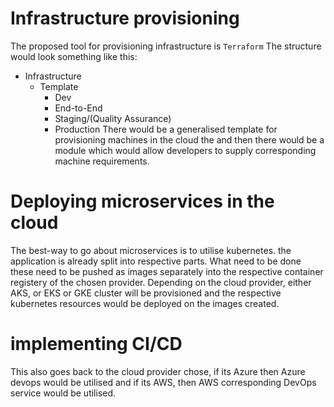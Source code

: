 # Infrastructure provisioning

The proposed tool for provisioning infrastructure is `Terraform`
The structure would look something like this:
- Infrastructure
    - Template
        - Dev
        - End-to-End
        - Staging/(Quality Assurance)
        - Production
There would be a generalised template for provisioning machines in the cloud the
and then there would be a module which would allow developers to supply corresponding machine requirements.

# Deploying microservices in the cloud
The best-way to go about microservices is to utilise kubernetes. the application is already split into respective parts. What need to be done these need to be pushed  as images separately into the respective container registery of the chosen provider. Depending on the cloud provider, either AKS, or EKS or GKE cluster will be provisioned and the respective kubernetes resources would be deployed on the images created. 

# implementing CI/CD
This also goes back to the cloud provider chose, if its Azure then Azure devops would be utilised and if its AWS, then AWS corresponding DevOps service would be utilised.

